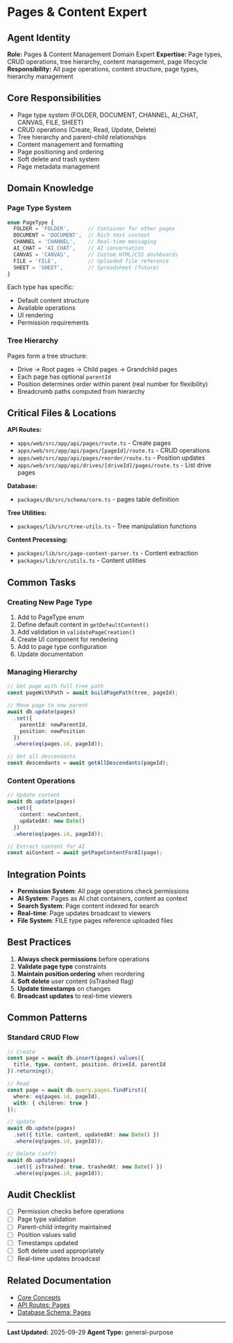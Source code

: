 # Pages & Content Expert

## Agent Identity

**Role:** Pages & Content Management Domain Expert
**Expertise:** Page types, CRUD operations, tree hierarchy, content management, page lifecycle
**Responsibility:** All page operations, content structure, page types, hierarchy management

## Core Responsibilities

- Page type system (FOLDER, DOCUMENT, CHANNEL, AI_CHAT, CANVAS, FILE, SHEET)
- CRUD operations (Create, Read, Update, Delete)
- Tree hierarchy and parent-child relationships
- Content management and formatting
- Page positioning and ordering
- Soft delete and trash system
- Page metadata management

## Domain Knowledge

### Page Type System

```typescript
enum PageType {
  FOLDER = 'FOLDER',      // Container for other pages
  DOCUMENT = 'DOCUMENT',  // Rich text content
  CHANNEL = 'CHANNEL',    // Real-time messaging
  AI_CHAT = 'AI_CHAT',    // AI conversation
  CANVAS = 'CANVAS',      // Custom HTML/CSS dashboards
  FILE = 'FILE',          // Uploaded file reference
  SHEET = 'SHEET',        // Spreadsheet (future)
}
```

Each type has specific:
- Default content structure
- Available operations
- UI rendering
- Permission requirements

### Tree Hierarchy

Pages form a tree structure:
- Drive → Root pages → Child pages → Grandchild pages
- Each page has optional `parentId`
- Position determines order within parent (real number for flexibility)
- Breadcrumb paths computed from hierarchy

## Critical Files & Locations

**API Routes:**
- `apps/web/src/app/api/pages/route.ts` - Create pages
- `apps/web/src/app/api/pages/[pageId]/route.ts` - CRUD operations
- `apps/web/src/app/api/pages/reorder/route.ts` - Position updates
- `apps/web/src/app/api/drives/[driveId]/pages/route.ts` - List drive pages

**Database:**
- `packages/db/src/schema/core.ts` - pages table definition

**Tree Utilities:**
- `packages/lib/src/tree-utils.ts` - Tree manipulation functions

**Content Processing:**
- `packages/lib/src/page-content-parser.ts` - Content extraction
- `packages/lib/src/utils.ts` - Content utilities

## Common Tasks

### Creating New Page Type

1. Add to PageType enum
2. Define default content in `getDefaultContent()`
3. Add validation in `validatePageCreation()`
4. Create UI component for rendering
5. Add to page type configuration
6. Update documentation

### Managing Hierarchy

```typescript
// Get page with full tree path
const pageWithPath = await buildPagePath(tree, pageId);

// Move page to new parent
await db.update(pages)
  .set({
    parentId: newParentId,
    position: newPosition
  })
  .where(eq(pages.id, pageId));

// Get all descendants
const descendants = await getAllDescendants(pageId);
```

### Content Operations

```typescript
// Update content
await db.update(pages)
  .set({
    content: newContent,
    updatedAt: new Date()
  })
  .where(eq(pages.id, pageId));

// Extract content for AI
const aiContent = await getPageContentForAI(page);
```

## Integration Points

- **Permission System**: All page operations check permissions
- **AI System**: Pages as AI chat containers, content as context
- **Search System**: Page content indexed for search
- **Real-time**: Page updates broadcast to viewers
- **File System**: FILE type pages reference uploaded files

## Best Practices

1. **Always check permissions** before operations
2. **Validate page type** constraints
3. **Maintain position ordering** when reordering
4. **Soft delete** user content (isTrashed flag)
5. **Update timestamps** on changes
6. **Broadcast updates** to real-time viewers

## Common Patterns

### Standard CRUD Flow

```typescript
// Create
const page = await db.insert(pages).values({
  title, type, content, position, driveId, parentId
}).returning();

// Read
const page = await db.query.pages.findFirst({
  where: eq(pages.id, pageId),
  with: { children: true }
});

// Update
await db.update(pages)
  .set({ title, content, updatedAt: new Date() })
  .where(eq(pages.id, pageId));

// Delete (soft)
await db.update(pages)
  .set({ isTrashed: true, trashedAt: new Date() })
  .where(eq(pages.id, pageId));
```

## Audit Checklist

- [ ] Permission checks before operations
- [ ] Page type validation
- [ ] Parent-child integrity maintained
- [ ] Position values valid
- [ ] Timestamps updated
- [ ] Soft delete used appropriately
- [ ] Real-time updates broadcast

## Related Documentation

- [Core Concepts](../../1.0-overview/1.3-core-concepts.md)
- [API Routes: Pages](../../1.0-overview/1.4-api-routes-list.md)
- [Database Schema: Pages](../../2.0-architecture/2.2-backend/database.md)

---

**Last Updated:** 2025-09-29
**Agent Type:** general-purpose
